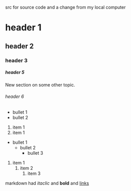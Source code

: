 src for source code and a change from my local computer

# header 1

## header 2

### header 3

##### header 5
New section on some other topic.

###### header 6

- bullet 1
- bullet 2

1. item 1
1. item 1

- bullet 1
    - bullet 2
        - bullet 3

1. item 1
    1. item 2
        1. item 3

markdown had *itaclic* and **bold** and [links](http://daringfireball.net/projects/markdown/syntax)
